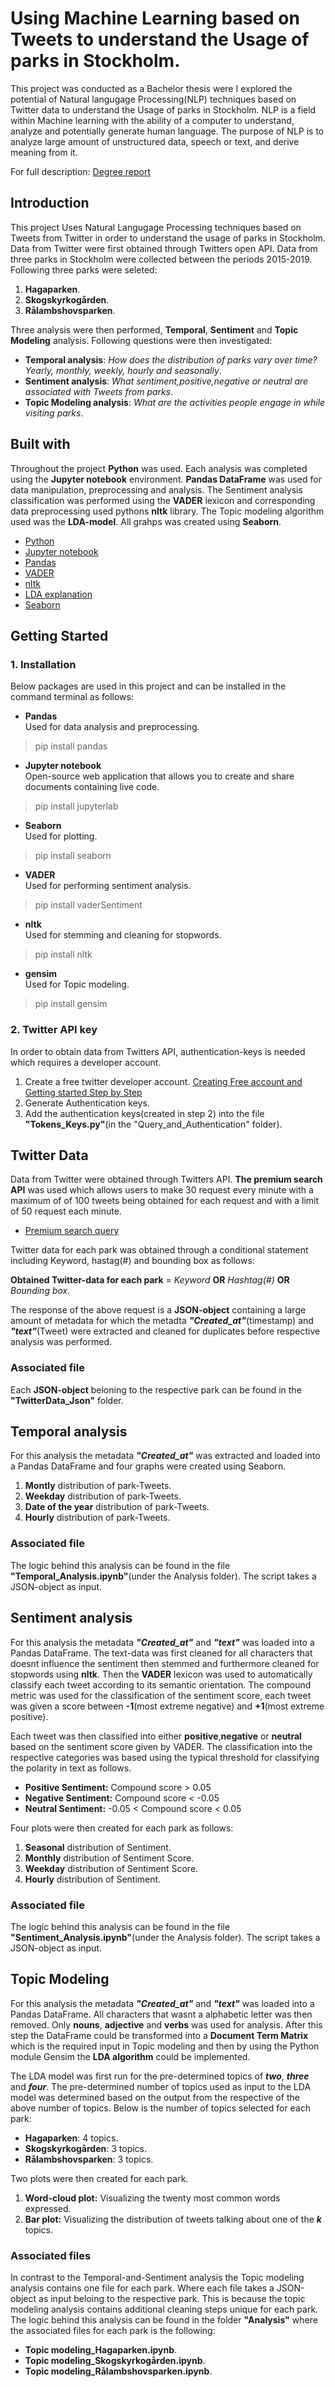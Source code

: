 # Using Machine Learning based on Tweets to understand the Usage of parks in Stockholm.
This project was conducted as a Bachelor thesis were I explored the potential of Natural langugage Processing(NLP) techniques based on Twitter data to understand the Usage of parks in Stockholm. NLP is a field within Machine learning with the ability of a computer to understand, analyze and potentially generate human language. The purpose of NLP is to analyze large amount of unstructured data, speech or text, and derive meaning from it. 
<br/>

For full description: [Degree report](http://www.diva-portal.se/smash/get/diva2:1453846/FULLTEXT01.pdf)

## Introduction
This project Uses Natural Langugage Processing techniques based on Tweets from Twitter in order to understand the usage of parks in Stockholm. Data from Twitter were first obtained through Twitters open API. Data from three parks in Stockholm were collected between the periods 2015-2019. Following three parks were seleted:
1. **Hagaparken**.
2. **Skogskyrkogården**.
3. **Rålambshovsparken**.<br/>

Three analysis were then performed, **Temporal**, **Sentiment** and **Topic Modeling** analysis. Following questions were then investigated:<br/>

* **Temporal analysis**: *How does the distribution of parks vary over time? Yearly, monthly, weekly, hourly and seasonally*.
* **Sentiment analysis**: *What sentiment,positive,negative or neutral are associated with Tweets from parks*.
* **Topic Modeling analysis**: *What are the activities people engage in while visiting parks*.

## Built with
Throughout the project **Python** was used. Each analysis was completed using the **Jupyter notebook** environment. **Pandas DataFrame** was used for data manipulation, preprocessing and analysis. The Sentiment analysis classification was performed using the **VADER** lexicon and corresponding data preprocessing used pythons **nltk** library. The Topic modeling algorithm used was the **LDA-model**. All grahps was created using **Seaborn**.

* [Python](https://www.python.org/)
* [Jupyter notebook](https://jupyter.org/)
* [Pandas](https://pandas.pydata.org/)
* [VADER](https://github.com/cjhutto/vaderSentiment)
* [nltk](https://www.nltk.org/)
* [LDA explanation](https://www.analyticsvidhya.com/blog/2016/08/beginners-guide-to-topic-modeling-in-python/)
* [Seaborn](https://seaborn.pydata.org/)

## Getting Started
### 1. Installation
Below packages are used in this project and can be installed in the command terminal as follows:
* **Pandas** <br/>
Used for data analysis and preprocessing.
> pip install pandas 

* **Jupyter notebook** <br/>
Open-source web application that allows you to create and share documents containing live code.
> pip install jupyterlab

* **Seaborn** <br/>
Used for plotting.
> pip install seaborn

* **VADER** <br/>
Used for performing sentiment analysis.
> pip install vaderSentiment

* **nltk** <br/>
Used for stemming and cleaning for stopwords.
> pip install nltk

* **gensim** <br/>
Used for Topic modeling.
> pip install gensim <br/>

### 2. Twitter API key
In order to obtain data from Twitters API, authentication-keys is needed which requires a developer account. 
1. Create a free twitter developer account. [Creating Free account and Getting started Step by Step](https://developer.twitter.com/en/docs/twitter-api/getting-started/guide)
2. Generate Authentication keys.
3. Add the authentication keys(created in step 2) into the file **"Tokens_Keys.py"**(in the "Query_and_Authentication" folder).

## Twitter Data
Data from Twitter were obtained through Twitters API. **The premium search API** was used which allows users to make 30 request every minute with a maximum of of 100 tweets being obtained for each request and with a limit of 50 request each minute. 
* [Premium search query](https://developer.twitter.com/en/docs/twitter-api/v1/tweets/search/api-reference/premium-search)

Twitter data for each park was obtained through a conditional statement including Keyword, hastag(#) and bounding box as follows:
<br/>

**Obtained Twitter-data for each park** = *Keyword* **OR** *Hashtag(#)* **OR** *Bounding box*.
<br/>

The response of the above request is a **JSON-object** containing a large amount of metadata for which the metadta ***"Created_at"***(timestamp) and ***"text"***(Tweet) were extracted and cleaned for duplicates before respective analysis was performed. 
<br/>
### Associated file
Each **JSON-object** beloning to the respective park can be found in the **"TwitterData_Json"** folder. 

## Temporal analysis
For this analysis the metadata ***"Created_at"*** was extracted and loaded into a Pandas DataFrame and four graphs were created using Seaborn.<br/>
1. **Montly** distribution of park-Tweets.
2. **Weekday** distribution of park-Tweets.
3. **Date of the year** distribution of park-Tweets.
4. **Hourly** distribution of park-Tweets.

### Associated file
The logic behind this analysis can be found in the file **"Temporal_Analysis.ipynb"**(under the Analysis folder). The script takes a JSON-object as input. 

## Sentiment analysis
For this analysis the metadata ***"Created_at"*** and ***"text"*** was loaded into a Pandas DataFrame. The text-data was first cleaned for all characters that doesnt influence the sentiment then stemmed and furthermore cleaned for stopwords using **nltk**. Then the **VADER** lexicon was  used to automatically classify each tweet according to its semantic orientation. The compound metric was used for the classification of the sentiment score, each tweet was given a score between **-1**(most extreme negative) and **+1**(most extreme positive).<br/>

Each tweet was then classified into either **positive**,**negative** or **neutral** based on the sentiment score given by VADER. The classification into the respective categories was based using the typical threshold for classifying the polarity in text as follows. 
* **Positive Sentiment:** Compound score > 0.05
* **Negative Sentiment:** Compound score < -0.05
* **Neutral Sentiment:** -0.05 < Compound score < 0.05

Four plots were then created for each park as follows:


1. **Seasonal** distribution of Sentiment.
2. **Monthly** distribution of Sentiment Score.
3. **Weekday** distribution of Sentiment Score.
4. **Hourly** distribution of Sentiment. 

### Associated file
The logic behind this analysis can be found in the file **"Sentiment_Analysis.ipynb"**(under the Analysis folder). The script takes a JSON-object as input. 

## Topic Modeling
For this analysis the metadata ***"Created_at"*** and ***"text"*** was loaded into a Pandas DataFrame. All characters that wasnt a alphabetic letter was then removed. Only **nouns**, **adjective** and **verbs** was used for analysis. After this step the DataFrame could be transformed into a **Document Term Matrix** which is the required input in Topic modeling and then by using the Python module Gensim the **LDA algorithm** could be implemented. 

The LDA model was first run for the pre-determined topics of ***two***, ***three*** and ***four***. The pre-determined number of topics used as input to the LDA model was determined based on the output from the respective of the above number of topics. Below is the number of topics selected for each park:

* **Hagaparken**: 4 topics.
* **Skogskyrkogården**: 3 topics.
* **Rålambshovsparken**: 3 topics.

Two plots were then created for each park. 

1. **Word-cloud plot:** Visualizing the twenty most common words expressed.
2. **Bar plot:** Visualizing the distribution of tweets talking about one of the ***k*** topics.

### Associated files
In contrast to the Temporal-and-Sentiment analysis the Topic modeling analysis contains one file for each park. Where each file takes a JSON-object as input beloing to the respective park. This is because the topic modeling analysis contains additional cleaning steps unique for each park. The logic behind this analysis can be found in the folder **"Analysis"** where the associated files for each park is the following:

* **Topic modeling_Hagaparken.ipynb**.
* **Topic modeling_Skogskyrkogården.ipynb**.
* **Topic modeling_Rålambshovsparken.ipynb**.







